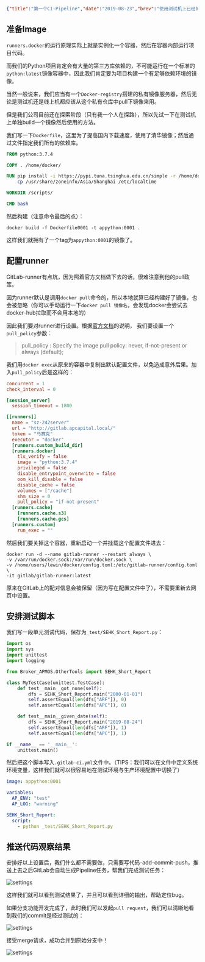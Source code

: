 ```json lw-blog-meta
{"title":"第一个CI-Pipeline","date":"2019-08-23","brev":"使用测试机上已经build好的image，来实现一个真正的测试项目。","tags":["DevOps"]}
```



## 准备Image

`runners.docker`的运行原理实际上就是实例化一个容器，然后在容器内部运行项目代码。

而我们的Python项目肯定会有大量的第三方库依赖的，不可能运行在一个标准的`python:latest`镜像容器中，因此我们肯定要为项目构建一个有足够依赖环境的镜像。

当然一般说来，我们应当有一个`Docker-registry`搭建的私有镜像服务器，然后无论是测试机还是线上机都应该从这个私有仓库中pull下镜像来用。

但是我们公司目前还在探索阶段（只有我一个人在探路），所以先试一下在测试机上单独build一个镜像然后使用的方法。

我们写一下`Dockerfile`，这里为了提高国内下载速度，使用了清华镜像；然后通过文件指定我们所有的依赖库。

```dockerfile
FROM python:3.7.4

COPY . /home/docker/

RUN pip install -i https://pypi.tuna.tsinghua.edu.cn/simple -r /home/docker/pip0001.txt --no-cache-dir && \
    cp /usr/share/zoneinfo/Asia/Shanghai /etc/localtime

WORKDIR /scripts/

CMD bash
```

然后构建（注意命令最后的点）：

```shell
docker build -f Dockerfile0001 -t appython:0001 .
```

这样我们就拥有了一个tag为`appython:0001`的镜像了。

## 配置runner

GitLab-runner有点坑，因为照着官方文档做下去的话，很难注意到他的pull政策。

因为runner默认是调用`docker pull`命令的，所以本地就算已经构建好了镜像，也会被忽略（你可以手动运行一下`docker pull 镜像名`，会发现docker会尝试去docker-hub拉取而不会用本地的）

因此我们要对runner进行设置。根据[官方文档](https://docs.gitlab.com/runner/configuration/advanced-configuration.html#the-runnersdocker-section)的说明，
我们要设置一个`pull_policy`参数：

> pull_policy : Specify the image pull policy: never, if-not-present or always (default);

我们用`docker exec`从原来的容器中复制出默认配置文件，以免造成意外后果。加入`pull_policy`后是这样的：

```toml
concurrent = 1
check_interval = 0

[session_server]
  session_timeout = 1800

[[runners]]
  name = "sz-242server"
  url = "http://gitlab.apcapital.local/"
  token = "马赛克"
  executor = "docker"
  [runners.custom_build_dir]
  [runners.docker]
    tls_verify = false
    image = "python:3.7.4"
    privileged = false
    disable_entrypoint_overwrite = false
    oom_kill_disable = false
    disable_cache = false
    volumes = ["/cache"]
    shm_size = 0
    pull_policy = "if-not-present"
  [runners.cache]
    [runners.cache.s3]
    [runners.cache.gcs]
  [runners.custom]
    run_exec = ""
```

然后我们要关掉这个容器，重新启动一个并挂载这个配置文件进去：

```shell
docker run -d --name gitlab-runner --restart always \
-v /var/run/docker.sock:/var/run/docker.sock \
-v /home/users/lewin/docker/config.toml:/etc/gitlab-runner/config.toml  \
-it gitlab/gitlab-runner:latest 
```

原来在GitLab上的配对信息会被保留（因为写在配置文件中了），不需要重新去网页中设置。

## 安排测试脚本

我们写一段单元测试代码，保存为`_test/SEHK_Short_Report.py`：

```python
import os
import sys
import unittest
import logging

from Broker_APMOS.OtherTools import SEHK_Short_Report

class MyTestCase(unittest.TestCase):
    def test__main__got_none(self):
        dfs = SEHK_Short_Report.main("2000-01-01")
        self.assertEqual(len(dfs["ARF"]), 0)
        self.assertEqual(len(dfs["APC"]), 0)

    def test__main__given_date(self):
        dfs = SEHK_Short_Report.main("2019-08-24")
        self.assertEqual(len(dfs["ARF"]), 1)
        self.assertEqual(len(dfs["APC"]), 1)

if __name__ == '__main__':
    unittest.main()
```

然后把这个脚本写入`.gitlab-ci.yml`文件中。（TIPS：我们可以在文件中定义系统环境变量，这样我们就可以很容易地在测试环境与生产环境配置中切换了）

```yaml
image: appython:0001

variables:
  AP_ENV: "test"
  AP_LOG: "warning"

SEHK_Short_Report:
  script:
    - python _test/SEHK_Short_Report.py
```

## 推送代码观察结果

安排好以上设置后，我们什么都不需要做，只需要写代码-add-commit-push，推送上去之后GitLab会自动生成Pipeline任务，帮我们完成测试任务：

![settings](/static/blog/2019-08-23-first-CI.png)

这样我们就可以看到测试结果了，并且可以看到详细的输出，帮助定位bug。

如果分支功能开发完成了，此时我们可以发起`pull request`，我们可以清晰地看到我们的commit是经过测试的：

![settings](/static/blog/2019-08-23-branch.png)

接受merge请求，成功合并到原始分支中！

![settings](/static/blog/2019-08-23-merge.png)
